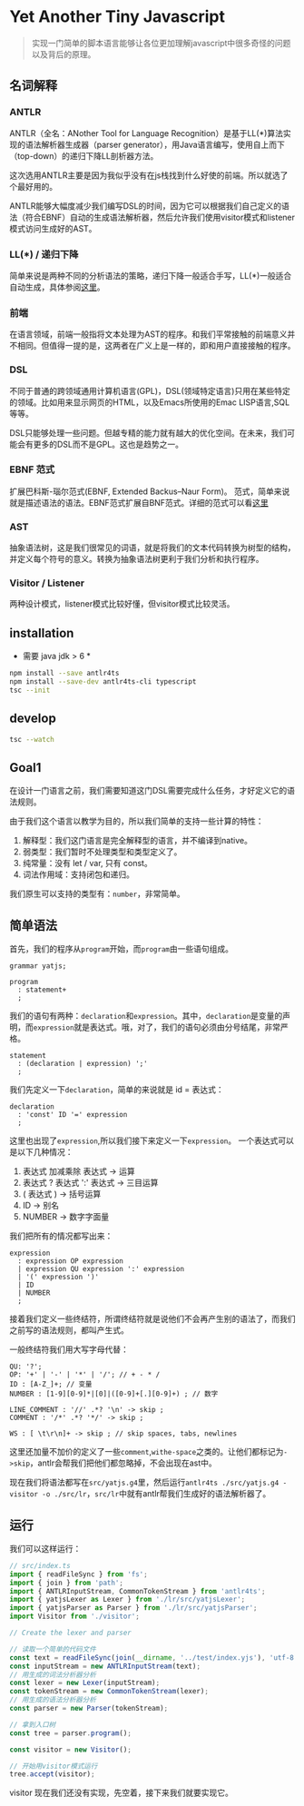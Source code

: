 # Yet Another Tiny Javascript

> 实现一门简单的脚本语言能够让各位更加理解javascript中很多奇怪的问题以及背后的原理。

## 名词解释

### ANTLR

ANTLR（全名：ANother Tool for Language Recognition）是基于LL(*)算法实现的语法解析器生成器（parser generator），用Java语言编写，使用自上而下（top-down）的递归下降LL剖析器方法。

这次选用ANTLR主要是因为我似乎没有在js栈找到什么好使的前端。所以就选了个最好用的。

ANTLR能够大幅度减少我们编写DSL的时间，因为它可以根据我们自己定义的语法（符合EBNF）自动的生成语法解析器，然后允许我们使用visitor模式和listener模式访问生成好的AST。

### LL(*) / 递归下降

简单来说是两种不同的分析语法的策略，递归下降一般适合手写，LL(*)一般适合自动生成，具体参阅[这里](https://zh.wikipedia.org/wiki/LL%E5%89%96%E6%9E%90%E5%99%A8)。

### 前端

在语言领域，前端一般指将文本处理为AST的程序。和我们平常接触的前端意义并不相同。但值得一提的是，这两者在广义上是一样的，即和用户直接接触的程序。

### DSL

不同于普通的跨领域通用计算机语言(GPL)，DSL(领域特定语言)只用在某些特定的领域。比如用来显示网页的HTML，以及Emacs所使用的Emac LISP语言,SQL等等。

DSL只能够处理一些问题。但越专精的能力就有越大的优化空间。在未来，我们可能会有更多的DSL而不是GPL。这也是趋势之一。

### EBNF 范式

扩展巴科斯-瑙尔范式(EBNF, Extended Backus–Naur Form)。
范式，简单来说就是描述语法的语法。EBNF范式扩展自BNF范式。详细的范式可以看[这里](https://zh.wikipedia.org/wiki/%E6%89%A9%E5%B1%95%E5%B7%B4%E7%A7%91%E6%96%AF%E8%8C%83%E5%BC%8F)

### AST

抽象语法树，这是我们很常见的词语，就是将我们的文本代码转换为树型的结构，并定义每个符号的意义。转换为抽象语法树更利于我们分析和执行程序。

### Visitor / Listener

两种设计模式，listener模式比较好懂，但visitor模式比较灵活。

## installation

* 需要 java jdk > 6 *

```bash
npm install --save antlr4ts
npm install --save-dev antlr4ts-cli typescript
tsc --init
```

## develop

```bash
tsc --watch
```

## Goal1

在设计一门语言之前，我们需要知道这门DSL需要完成什么任务，才好定义它的语法规则。

由于我们这个语言以教学为目的，所以我们简单的支持一些计算的特性：

1. 解释型：我们这门语言是完全解释型的语言，并不编译到native。
2. 弱类型：我们暂时不处理类型和类型定义了。
3. 纯常量：没有 let / var, 只有 const。
4. 词法作用域：支持闭包和递归。

我们原生可以支持的类型有：`number`，非常简单。

## 简单语法

首先，我们的程序从`program`开始，而`program`由一些语句组成。
```.g4
grammar yatjs;

program
  : statement+
  ;
```
我们的语句有两种：`declaration`和`expression`。其中，`declaration`是变量的声明，而`expression`就是表达式。哦，对了，我们的语句必须由分号结尾，非常严格。
```.g4
statement
  : (declaration | expression) ';'
  ;
```
我们先定义一下`declaration`，简单的来说就是 id = 表达式：
```.g4
declaration
  : 'const' ID '=' expression
  ;
```
这里也出现了`expression`,所以我们接下来定义一下`expression`。
一个表达式可以是以下几种情况：
 1. 表达式 加减乘除 表达式 -> 运算
 2. 表达式 ? 表达式 ':' 表达式 -> 三目运算
 3. ( 表达式 ) -> 括号运算
 6. ID -> 别名
 7. NUMBER -> 数字字面量

我们把所有的情况都写出来：
```.g4
expression
  : expression OP expression
  | expression QU expression ':' expression
  | '(' expression ')'
  | ID
  | NUMBER
  ;
```

接着我们定义一些终结符，所谓终结符就是说他们不会再产生别的语法了，而我们之前写的语法规则，都叫产生式。

一般终结符我们用大写字母代替：
```.g4
QU: '?';
OP: '+' | '-' | '*' | '/'; // + - * /
ID : [A-Z_]+; // 变量
NUMBER : [1-9][0-9]*|[0]|([0-9]+[.][0-9]+) ; // 数字 

LINE_COMMENT : '//' .*? '\n' -> skip ; 
COMMENT : '/*' .*? '*/' -> skip ;

WS : [ \t\r\n]+ -> skip ; // skip spaces, tabs, newlines
```

这里还加量不加价的定义了一些`comment`,`withe-space`之类的。让他们都标记为`->skip`，antlr会帮我们把他们都忽略掉，不会出现在ast中。

现在我们将语法都写在`src/yatjs.g4`里，然后运行`antlr4ts ./src/yatjs.g4 -visitor -o ./src/lr`，`src/lr`中就有antlr帮我们生成好的语法解析器了。

## 运行

我们可以这样运行：
```ts
// src/index.ts
import { readFileSync } from 'fs';
import { join } from 'path';
import { ANTLRInputStream, CommonTokenStream } from 'antlr4ts';
import { yatjsLexer as Lexer } from './lr/src/yatjsLexer';
import { yatjsParser as Parser } from './lr/src/yatjsParser';
import Visitor from './visitor';

// Create the lexer and parser

// 读取一个简单的代码文件
const text = readFileSync(join(__dirname, '../test/index.yjs'), 'utf-8');
const inputStream = new ANTLRInputStream(text);
// 用生成的词法分析器分析
const lexer = new Lexer(inputStream);
const tokenStream = new CommonTokenStream(lexer);
// 用生成的语法分析器分析
const parser = new Parser(tokenStream);

// 拿到入口树
const tree = parser.program();

const visitor = new Visitor();

// 开始用visitor模式运行
tree.accept(visitor);
```
visitor 现在我们还没有实现，先空着，接下来我们就要实现它。

